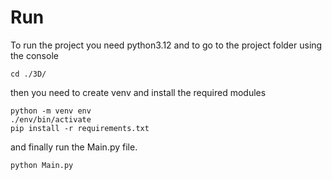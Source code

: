 # Run

To run the project you need python3.12 and to go to the project folder using the console

```
cd ./3D/
```

then you need to create venv and install the required modules

```
python -m venv env
./env/bin/activate
pip install -r requirements.txt
```

and finally run the Main.py file.

```
python Main.py
```
